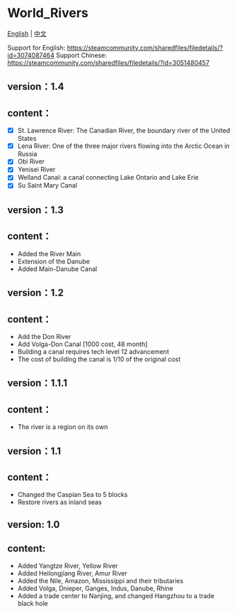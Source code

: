 ﻿# World_Rivers

[English](./README_EN.md) | [中文](./README.md)

Support for English: https://steamcommunity.com/sharedfiles/filedetails/?id=3074087464
Support Chinese: https://steamcommunity.com/sharedfiles/filedetails/?id=3051480457
## version：1.4
## content：
- [x] St. Lawrence River: The Canadian River, the boundary river of the United States
- [x] Lena River: One of the three major rivers flowing into the Arctic Ocean in Russia
- [x] Obi River
- [x] Yenisei River
- [x] Welland Canal: a canal connecting Lake Ontario and Lake Erie
- [x] Su Saint Mary Canal

## version：1.3
## content：
- Added the River Main
- Extension of the Danube
- Added Main-Danube Canal

## version：1.2
## content：
- Add the Don River
- Add Volga-Don Canal [1000 cost, 48 month]
- Building a canal requires tech level 12 advancement
- The cost of building the canal is 1/10 of the original cost

## version：1.1.1
## content：
- The river is a region on its own


## version：1.1
## content：
- Changed the Caspian Sea to 5 blocks
- Restore rivers as inland seas

## version: 1.0
## content:
- Added Yangtze River, Yellow River
- Added Heilongjiang River, Amur River
- Added the Nile, Amazon, Mississippi and their tributaries
- Added Volga, Dnieper, Ganges, Indus, Danube, Rhine
- Added a trade center to Nanjing, and changed Hangzhou to a trade black hole
